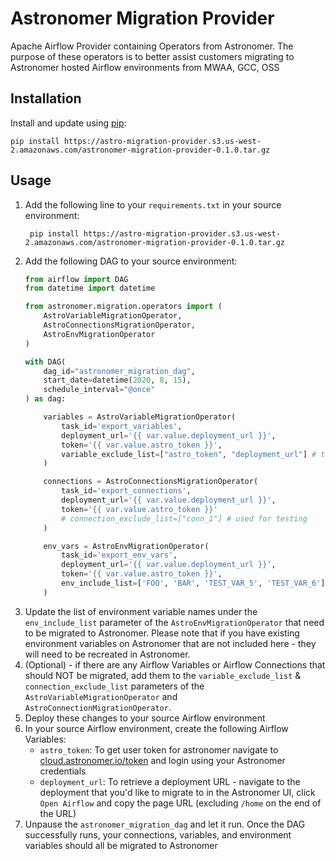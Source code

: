 # Astronomer Migration Provider

Apache Airflow Provider containing Operators from Astronomer. The purpose of these operators is to better assist customers migrating to Astronomer hosted Airflow environments from MWAA, GCC, OSS

## Installation
Install and update using [pip](https://pip.pypa.io/en/stable/getting-started/):
```text
pip install https://astro-migration-provider.s3.us-west-2.amazonaws.com/astronomer-migration-provider-0.1.0.tar.gz
```

## Usage
1. Add the following line to your `requirements.txt` in your source environment:
   ```text
    pip install https://astro-migration-provider.s3.us-west-2.amazonaws.com/astronomer-migration-provider-0.1.0.tar.gz
    ```
2. Add the following DAG to your source environment:
    ```python
    from airflow import DAG
    from datetime import datetime
    
    from astronomer.migration.operators import (
        AstroVariableMigrationOperator,
        AstroConnectionsMigrationOperator,
        AstroEnvMigrationOperator
    )
    
    with DAG(
        dag_id="astronomer_migration_dag",
        start_date=datetime(2020, 8, 15),
        schedule_interval="@once"
    ) as dag:
    
        variables = AstroVariableMigrationOperator(
            task_id='export_variables',
            deployment_url='{{ var.value.deployment_url }}',
            token='{{ var.value.astro_token }}',
            variable_exclude_list=["astro_token", "deployment_url"] # these are used to identify target deployment
        )
    
        connections = AstroConnectionsMigrationOperator(
            task_id='export_connections',
            deployment_url='{{ var.value.deployment_url }}',
            token='{{ var.value.astro_token }}'
            # connection_exclude_list=["conn_1"] # used for testing
        )
    
        env_vars = AstroEnvMigrationOperator(
            task_id='export_env_vars',
            deployment_url='{{ var.value.deployment_url }}',
            token='{{ var.value.astro_token }}',
            env_include_list=['FOO', 'BAR', 'TEST_VAR_5', 'TEST_VAR_6']
        )
    ```
3. Update the list of environment variable names under the `env_include_list` parameter of the `AstroEnvMigrationOperator` that need to be migrated to Astronomer. Please note that if you have existing environment variables on Astronomer that are not included here - they will need to be recreated in Astronomer.
4. (Optional) - if there are any Airflow Variables or Airflow Connections that should NOT be migrated, add them to the `variable_exclude_list` & `connection_exclude_list` parameters of the `AstroVariableMigrationOperator` and `AstroConnectionMigrationOperator`.
5. Deploy these changes to your source Airflow environment
6. In your source Airflow environment, create the following Airflow Variables:
    - `astro_token`: To get user token for astronomer navigate to [cloud.astronomer.io/token](https://cloud.astronomer.io/token) and login using your Astronomer credentials
    - `deployment_url`: To retrieve a deployment URL - navigate to the deployment that you'd like to migrate to in the Astronomer UI, click `Open Airflow` and copy the page URL (excluding `/home` on the end of the URL)
7. Unpause the `astronomer_migration_dag` and let it run. Once the DAG successfully runs, your connections, variables, and environment variables should all be migrated to Astronomer
